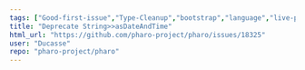 ```yaml
---
tags: ["Good-first-issue","Type-Cleanup","bootstrap","language","live-programming","mit","object-oriented-programming","pharo","reflective","summer-school","tools"]
title: "Deprecate String>>asDateAndTime"
html_url: "https://github.com/pharo-project/pharo/issues/18325"
user: "Ducasse"
repo: "pharo-project/pharo"
---
```


